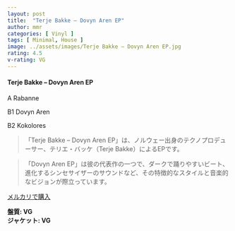 ```yaml
---
layout: post
title:  "Terje Bakke – Dovyn Aren EP"
author: mmr
categories: [ Vinyl ]
tags: [ Minimal, House ]
image: ../assets/images/Terje Bakke – Dovyn Aren EP.jpg
rating: 4.5
v-rating: VG
---
```


#### Terje Bakke – Dovyn Aren EP

A  Rabanne

B1  Dovyn Aren

B2  Kokolores

> 「Terje Bakke – Dovyn Aren EP」は、ノルウェー出身のテクノプロデューサー、テリエ・バッケ（Terje Bakke）によるEPです。

> 「Dovyn Aren EP」は彼の代表作の一つで、ダークで踊りやすいビート、進化するシンセサイザーのサウンドなど、その特徴的なスタイルと音楽的なビジョンが際立っています。


[メルカリで購入](https://jp.mercari.com/item/m90063547919)


<div class="mt-4 mb-4 d-flex align-items-center">
<strong class="mr-1">盤質: VG</strong>
</div>
<div class="mt-4 mb-4 d-flex align-items-center">
<strong class="mr-1">ジャケット: VG</strong>
</div>